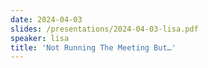 ```yaml
---
date: 2024-04-03
slides: /presentations/2024-04-03-lisa.pdf
speaker: lisa
title: 'Not Running The Meeting But…'
---
```

